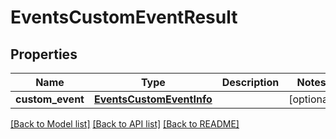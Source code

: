 # EventsCustomEventResult

## Properties
Name | Type | Description | Notes
------------ | ------------- | ------------- | -------------
**custom_event** | [**EventsCustomEventInfo**](EventsCustomEventInfo.md) |  | [optional] 

[[Back to Model list]](../README.md#documentation-for-models) [[Back to API list]](../README.md#documentation-for-api-endpoints) [[Back to README]](../README.md)


